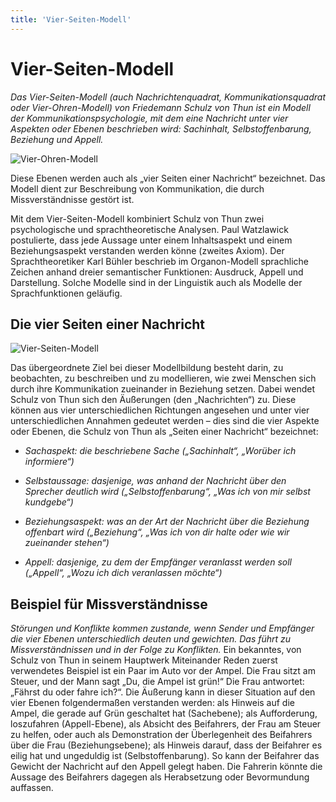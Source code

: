```yaml
---
title: 'Vier-Seiten-Modell'
---
```


<infoBox>

# Vier-Seiten-Modell

*Das Vier-Seiten-Modell (auch Nachrichtenquadrat, Kommunikationsquadrat oder Vier-Ohren-Modell) von Friedemann Schulz von Thun ist ein Modell der Kommunikationspsychologie, mit dem eine Nachricht unter vier Aspekten oder Ebenen beschrieben wird: Sachinhalt, Selbstoffenbarung, Beziehung und Appell.* 

![Vier-Ohren-Modell](/img/media/4ohren.jpg "Vier-Ohren-Modell")

Diese Ebenen werden auch als „vier Seiten einer Nachricht“ bezeichnet. Das Modell dient zur Beschreibung von Kommunikation, die durch Missverständnisse gestört ist.

</infoBox>

<YouTube videoid="9VJn1cPbf1A" desc="Vier-Seiten-Modell"/>

Mit dem Vier-Seiten-Modell kombiniert Schulz von Thun zwei psychologische und sprachtheoretische Analysen. Paul Watzlawick postulierte, dass jede Aussage unter einem Inhaltsaspekt und einem Beziehungsaspekt verstanden werden könne (zweites Axiom). Der Sprachtheoretiker Karl Bühler beschrieb im Organon-Modell sprachliche Zeichen anhand dreier semantischer Funktionen: Ausdruck, Appell und Darstellung. Solche Modelle sind in der Linguistik auch als Modelle der Sprachfunktionen geläufig.

<newSection title="Die vier Seiten einer Nachricht">

## Die vier Seiten einer Nachricht

![Vier-Seiten-Modell](/img/media/vierseitenmodell.svg "Vier-Seiten-Modell")

Das übergeordnete Ziel bei dieser Modellbildung besteht darin, zu beobachten, zu beschreiben und zu modellieren, wie zwei Menschen sich durch ihre Kommunikation zueinander in Beziehung setzen. Dabei wendet Schulz von Thun sich den Äußerungen (den „Nachrichten“) zu. Diese können aus vier unterschiedlichen Richtungen angesehen und unter vier unterschiedlichen Annahmen gedeutet werden – dies sind die vier Aspekte oder Ebenen, die Schulz von Thun als „Seiten einer Nachricht“ bezeichnet:

- *Sachaspekt: die beschriebene Sache („Sachinhalt“, „Worüber ich informiere“)*

- *Selbstaussage: dasjenige, was anhand der Nachricht über den Sprecher deutlich wird („Selbstoffenbarung“, „Was ich von mir selbst kundgebe“)*

- *Beziehungsaspekt: was an der Art der Nachricht über die Beziehung offenbart wird („Beziehung“, „Was ich von dir halte oder wie wir zueinander stehen“)*

- *Appell: dasjenige, zu dem der Empfänger veranlasst werden soll („Appell“, „Wozu ich dich veranlassen möchte“)*

</newSection>

<newSection title="Beispiel für Missverständnisse">

## Beispiel für Missverständnisse

*Störungen und Konflikte kommen zustande, wenn Sender und Empfänger die vier Ebenen unterschiedlich deuten und gewichten. Das führt zu Missverständnissen und in der Folge zu Konflikten.* Ein bekanntes, von Schulz von Thun in seinem Hauptwerk Miteinander Reden zuerst verwendetes Beispiel ist ein Paar im Auto vor der Ampel. Die Frau sitzt am Steuer, und der Mann sagt „Du, die Ampel ist grün!“ Die Frau antwortet: „Fährst du oder fahre ich?“. Die Äußerung kann in dieser Situation auf den vier Ebenen folgendermaßen verstanden werden: als Hinweis auf die Ampel, die gerade auf Grün geschaltet hat (Sachebene); als Aufforderung, loszufahren (Appell-Ebene), als Absicht des Beifahrers, der Frau am Steuer zu helfen, oder auch als Demonstration der Überlegenheit des Beifahrers über die Frau (Beziehungsebene); als Hinweis darauf, dass der Beifahrer es eilig hat und ungeduldig ist (Selbstoffenbarung). So kann der Beifahrer das Gewicht der Nachricht auf den Appell gelegt haben. Die Fahrerin könnte die Aussage des Beifahrers dagegen als Herabsetzung oder Bevormundung auffassen.

</newSection>


